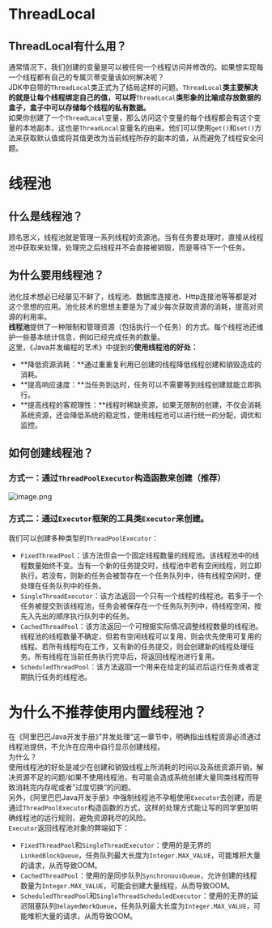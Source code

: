 <a name="wqnCC"></a>
# ThreadLocal
<a name="OIkAO"></a>
## ThreadLocal有什么用？
通常情况下，我们创建的变量是可以被任何一个线程访问并修改的。如果想实现每一个线程都有自己的专属贝蒂变量该如何解决呢？<br />JDK中自带的`ThreadLocal`类正式为了结局这样的问题。`ThreadLocal`**类主要解决的就是让每个线程绑定自己的值，可以将**`ThreadLocal`**类形象的比喻成存放数据的盒子，盒子中可以存储每个线程的私有数据。**<br />如果你创建了一个`ThreadLocal`变量，那么访问这个变量的每个线程都会有这个变量的本地副本，这也是`ThreadLocal`变量名的由来。他们可以使用`get()`和`set()`方法来获取默认值或将其值更改为当前线程所存的副本的值，从而避免了线程安全问题。
<a name="cr9Do"></a>
# 线程池
<a name="wNQiy"></a>
## 什么是线程池？
顾名思义，线程池就是管理一系列线程的资源池。当有任务要处理时，直接从线程池中获取来处理，处理完之后线程并不会直接被销毁，而是等待下一个任务。
<a name="XthtJ"></a>
## 为什么要用线程池？
池化技术想必已经屡见不鲜了，线程池、数据库连接池、Http连接池等等都是对这个思想的应用。池化技术的思想主要是为了减少每次获取资源的消耗，提高对资源的利用率。<br />**线程池**提供了一种限制和管理资源（包括执行一个任务）的方式。每个线程池还维护一些基本统计信息，例如已经完成任务的数量。<br />这里，《Java并发编程的艺术》中提到的**使用线程池的好处：**

- **降低资源消耗：**通过重重复利用已创建的线程降低线程创建和销毁造成的消耗。
- **提高响应速度：**当任务到达时，任务可以不需要等到线程创建就能立即执行。
- **提高线程的客观理性：**线程时稀缺资源，如果无限制的创建，不仅会消耗系统资源，还会降低系统的稳定性，使用线程池可以进行统一的分配，调优和监控。
<a name="RGDt4"></a>
## 如何创建线程池？
<a name="Yv6XD"></a>
### 方式一：通过`ThreadPoolExecutor`构造函数来创建（推荐）
![image.png](https://cdn.nlark.com/yuque/0/2023/png/35204765/1678263064950-4e34ea34-03ac-4945-870f-345b5c7e3173.png#averageHue=%23ededce&clientId=u2464ce40-6abc-4&from=paste&height=123&id=uf4a7485f&name=image.png&originHeight=154&originWidth=827&originalType=binary&ratio=1.25&rotation=0&showTitle=false&size=137688&status=done&style=none&taskId=u48432e80-d9c2-465b-9c2e-2094376f03d&title=&width=661.6)
<a name="lSNyd"></a>
### 方式二：通过`Executor`框架的工具类`Executor`来创建。
我们可以创建多种类型的`ThreadPoolExecutor`：

- `FixedThreadPool`：该方法但会一个固定线程数量的线程池。该线程池中的线程数量始终不变。当有一个新的任务提交时，线程池中若有空闲线程，则立即执行。若没有，则新的任务会被暂存在一个任务队列中，待有线程空闲时，便处理在任务队列中的任务。
- `SingleThreadExecutor`：该方法返回一个只有一个线程的线程池。若多于一个任务被提交到该线程池，任务会被保存在一个任务队列列中，待线程空闲，按先入先出的顺序执行队列中的任务。
- `CachedThreadPool`：该方法返回一个可根据实际情况调整线程数量的线程池。线程池的线程数量不确定，但若有空闲线程可以复用，则会优先使用可复用的线程。若所有线程均在工作，又有新的任务提交，则会创建新的线程处理任务。所有线程在当前任务执行完毕后，将返回线程池进行复用。
- `ScheduledThreadPool`：该方法返回一个用来在给定的延迟后运行任务或者定期执行任务的线程池。
<a name="VJg95"></a>
# 为什么不推荐使用内置线程池？
在《阿里巴巴Java开发手册》”并发处理“这一章节中，明确指出线程资源必须通过线程池提供，不允许在应用中自行显示创建线程。<br />为什么？<br />使用线程池的好处是减少在创建和销毁线程上所消耗的时间以及系统资源开销，解决资源不足的问题/如果不使用线程池，有可能会造成系统创建大量同类线程而导致消耗完内存呢或者”过度切换“的问题。<br />另外，《阿里巴巴Java开发手册》中强制线程池不孕粗使用`Executor`去创建，而是通过`ThreadPoolExecutor`构造函数的方式，这样的处理方式能让写的同学更加明确线程池的运行规则，避免资源耗尽的风险。<br />`Executor`返回线程池对象的弊端如下：

- `FixedThreadPool`和`SingleThreadExecutor`：使用的是无界的`LinkedBlockQueue`，任务队列最大长度为`Integer.MAX_VALUE`，可能堆积大量的请求，从而导致OOM。
- `CachedThreadPool`：使用的是同步队列`SynchronousQueue`，允许创建的线程数量为`Integer.MAX_VALUE`，可能会创建大量线程，从而导致OOM。
- `ScheduledThreadPool`和`SingleThreadScheduledExecutor`：使用的无界的延迟阻塞队列`DelayedWorkQueue`，任务队列最大长度为`Integer.MAX_VALUE`，可能堆积大量的请求，从而导致OOM。
